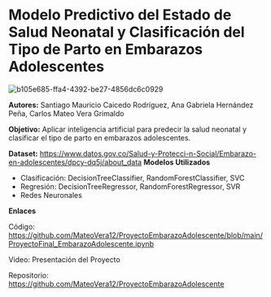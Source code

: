 # Modelo Predictivo del Estado de Salud Neonatal y Clasificación del Tipo de Parto en Embarazos Adolescentes  
![b105e685-ffa4-4392-be27-4856dc6c0929](https://github.com/user-attachments/assets/7173a222-6a9d-4609-a3d6-044406367387)

**Autores:** Santiago Mauricio Caicedo Rodríguez, Ana Gabriela Hernández Peña, Carlos Mateo Vera Grimaldo  

**Objetivo:** Aplicar inteligencia artificial para predecir la salud neonatal y clasificar el tipo de parto en embarazos adolescentes.    

**Dataset:** https://www.datos.gov.co/Salud-y-Protecci-n-Social/Embarazo-en-adolescentes/dpcy-dq5j/about_data
**Modelos Utilizados**
- Clasificación: DecisionTreeClassifier, RandomForestClassifier, SVC
- Regresión: DecisionTreeRegressor, RandomForestRegressor, SVR
- Redes Neuronales
  
**Enlaces**
  
Código: https://github.com/MateoVera12/ProyectoEmbarazoAdolescente/blob/main/ProyectoFinal_EmbarazoAdolescente.ipynb  

Video: Presentación del Proyecto  

Repositorio: https://github.com/MateoVera12/ProyectoEmbarazoAdolescente
